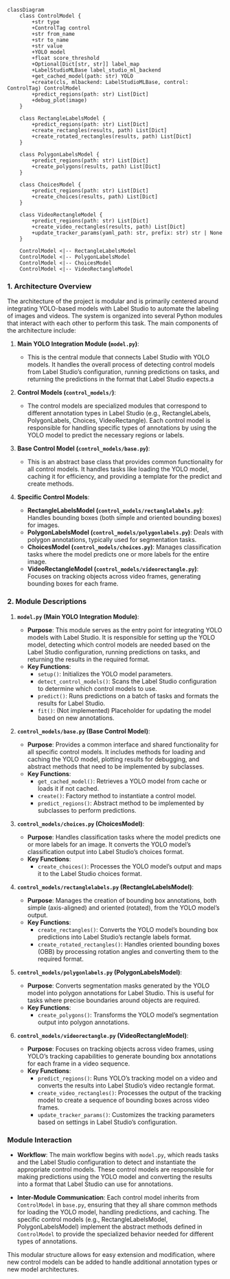 ```mermaid
classDiagram
    class ControlModel {
        +str type
        +ControlTag control
        +str from_name
        +str to_name
        +str value
        +YOLO model
        +float score_threshold
        +Optional[Dict[str, str]] label_map
        +LabelStudioMLBase label_studio_ml_backend
        +get_cached_model(path: str) YOLO
        +create(cls, mlbackend: LabelStudioMLBase, control: ControlTag) ControlModel
        +predict_regions(path: str) List[Dict]
        +debug_plot(image)
    }

    class RectangleLabelsModel {
        +predict_regions(path: str) List[Dict]
        +create_rectangles(results, path) List[Dict]
        +create_rotated_rectangles(results, path) List[Dict]
    }

    class PolygonLabelsModel {
        +predict_regions(path: str) List[Dict]
        +create_polygons(results, path) List[Dict]
    }

    class ChoicesModel {
        +predict_regions(path: str) List[Dict]
        +create_choices(results, path) List[Dict]
    }

    class VideoRectangleModel {
        +predict_regions(path: str) List[Dict]
        +create_video_rectangles(results, path) List[Dict]
        +update_tracker_params(yaml_path: str, prefix: str) str | None
    }

    ControlModel <|-- RectangleLabelsModel
    ControlModel <|-- PolygonLabelsModel
    ControlModel <|-- ChoicesModel
    ControlModel <|-- VideoRectangleModel
```

### 1. **Architecture Overview**

The architecture of the project is modular and is primarily centered around integrating YOLO-based models with Label Studio to automate the labeling of images and videos. The system is organized into several Python modules that interact with each other to perform this task. The main components of the architecture include:

1. **Main YOLO Integration Module (`model.py`)**:
   - This is the central module that connects Label Studio with YOLO models. It handles the overall process of detecting control models from Label Studio’s configuration, running predictions on tasks, and returning the predictions in the format that Label Studio expects.a

2. **Control Models (`control_models/`)**:
   - The control models are specialized modules that correspond to different annotation types in Label Studio (e.g., RectangleLabels, PolygonLabels, Choices, VideoRectangle). Each control model is responsible for handling specific types of annotations by using the YOLO model to predict the necessary regions or labels.

3. **Base Control Model (`control_models/base.py`)**:
   - This is an abstract base class that provides common functionality for all control models. It handles tasks like loading the YOLO model, caching it for efficiency, and providing a template for the predict and create methods.

4. **Specific Control Models**:
   - **RectangleLabelsModel (`control_models/rectanglelabels.py`)**: Handles bounding boxes (both simple and oriented bounding boxes) for images.
   - **PolygonLabelsModel (`control_models/polygonlabels.py`)**: Deals with polygon annotations, typically used for segmentation tasks.
   - **ChoicesModel (`control_models/choices.py`)**: Manages classification tasks where the model predicts one or more labels for the entire image.
   - **VideoRectangleModel (`control_models/videorectangle.py`)**: Focuses on tracking objects across video frames, generating bounding boxes for each frame.

### 2. **Module Descriptions**

1. **`model.py` (Main YOLO Integration Module)**:
   - **Purpose**: This module serves as the entry point for integrating YOLO models with Label Studio. It is responsible for setting up the YOLO model, detecting which control models are needed based on the Label Studio configuration, running predictions on tasks, and returning the results in the required format.
   - **Key Functions**:
     - `setup()`: Initializes the YOLO model parameters.
     - `detect_control_models()`: Scans the Label Studio configuration to determine which control models to use.
     - `predict()`: Runs predictions on a batch of tasks and formats the results for Label Studio.
     - `fit()`: (Not implemented) Placeholder for updating the model based on new annotations.

2. **`control_models/base.py` (Base Control Model)**:
   - **Purpose**: Provides a common interface and shared functionality for all specific control models. It includes methods for loading and caching the YOLO model, plotting results for debugging, and abstract methods that need to be implemented by subclasses.
   - **Key Functions**:
     - `get_cached_model()`: Retrieves a YOLO model from cache or loads it if not cached.
     - `create()`: Factory method to instantiate a control model.
     - `predict_regions()`: Abstract method to be implemented by subclasses to perform predictions.

3. **`control_models/choices.py` (ChoicesModel)**:
   - **Purpose**: Handles classification tasks where the model predicts one or more labels for an image. It converts the YOLO model’s classification output into Label Studio’s choices format.
   - **Key Functions**:
     - `create_choices()`: Processes the YOLO model’s output and maps it to the Label Studio choices format.

4. **`control_models/rectanglelabels.py` (RectangleLabelsModel)**:
   - **Purpose**: Manages the creation of bounding box annotations, both simple (axis-aligned) and oriented (rotated), from the YOLO model’s output.
   - **Key Functions**:
     - `create_rectangles()`: Converts the YOLO model’s bounding box predictions into Label Studio’s rectangle labels format.
     - `create_rotated_rectangles()`: Handles oriented bounding boxes (OBB) by processing rotation angles and converting them to the required format.

5. **`control_models/polygonlabels.py` (PolygonLabelsModel)**:
   - **Purpose**: Converts segmentation masks generated by the YOLO model into polygon annotations for Label Studio. This is useful for tasks where precise boundaries around objects are required.
   - **Key Functions**:
     - `create_polygons()`: Transforms the YOLO model’s segmentation output into polygon annotations.

6. **`control_models/videorectangle.py` (VideoRectangleModel)**:
   - **Purpose**: Focuses on tracking objects across video frames, using YOLO’s tracking capabilities to generate bounding box annotations for each frame in a video sequence.
   - **Key Functions**:
     - `predict_regions()`: Runs YOLO’s tracking model on a video and converts the results into Label Studio’s video rectangle format.
     - `create_video_rectangles()`: Processes the output of the tracking model to create a sequence of bounding boxes across video frames.
     - `update_tracker_params()`: Customizes the tracking parameters based on settings in Label Studio’s configuration.

### **Module Interaction**

- **Workflow**: The main workflow begins with `model.py`, which reads tasks and the Label Studio configuration to detect and instantiate the appropriate control models. These control models are responsible for making predictions using the YOLO model and converting the results into a format that Label Studio can use for annotations.
  
- **Inter-Module Communication**: Each control model inherits from `ControlModel` in `base.py`, ensuring that they all share common methods for loading the YOLO model, handling predictions, and caching. The specific control models (e.g., RectangleLabelsModel, PolygonLabelsModel) implement the abstract methods defined in `ControlModel` to provide the specialized behavior needed for different types of annotations.

This modular structure allows for easy extension and modification, where new control models can be added to handle additional annotation types or new model architectures.
